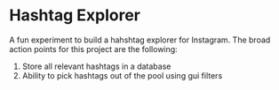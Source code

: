 # Hashtag Explorer

A fun experiment to build a hahshtag explorer for Instagram. The broad action points for this project are the following:

1. Store all relevant hashtags in a database
2. Ability to pick hashtags out of the pool using gui filters